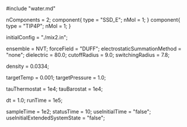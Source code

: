 #include "water.md"

nComponents = 2;
component{
  type = "SSD_E";
  nMol = 1;
}
component{
  type = "TIP4P";
  nMol = 1;
}

initialConfig = "./mix2.in";


ensemble = NVT;
forceField = "DUFF";
electrostaticSummationMethod = "none";
dielectric = 80.0;
cutoffRadius = 9.0;
switchingRadius = 7.8;

density = 0.0334;

targetTemp = 0.001;
targetPressure = 1.0;

tauThermostat = 1e4;
tauBarostat = 1e4;

dt = 1.0;
runTime = 1e5;

sampleTime = 1e2;
statusTime = 10;
useInitialTime = "false";
useInitialExtendedSystemState = "false";
